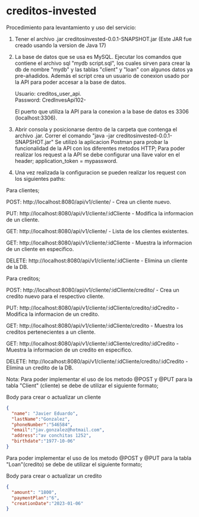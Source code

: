 # creditos-invested

Procedimiento para levantamiento y uso del servicio:

1) Tener el archivo .jar creditosinvested-0.0.1-SNAPSHOT.jar (Este JAR fue creado usando la version de Java 17)

2) La base de datos que se usa es MySQL.
   Ejecutar los comandos que contiene el archivo sql "mydb script.sql", los cuales sirven para crear la db de nombre "mydb" y las tablas "client" y     "loan" con algunos datos ya pre-añadidos.
Además el script crea un usuario de conexion usado por la API para poder accesar a la base de datos.  

   Usuario: creditos_user_api.  
   Password: CredInvesApi102-   

   El puerto que utiliza la API para la conexion a la base de datos es 3306 (localhost:3306).

3) Abrir consola y posicionarse dentro de la carpeta que contenga el archivo .jar.
   Correr el comando "java -jar creditosinvested-0.0.1-SNAPSHOT.jar"
   Se utilizó la aplicacion Postman para probar la funcionalidad de la API con los diferentes metodos HTTP;
   Para poder realizar los request a la API se debe configurar una llave valor en el header;
   application_token = mypassword.

4) Una vez realizada la configuracion se pueden realizar los request con los siguientes paths:

Para clientes;

POST: http://localhost:8080/api/v1/cliente/ - Crea un cliente nuevo.

PUT: http://localhost:8080/api/v1/cliente/:idCliente - Modifica la informacion de un cliente.

GET: http://localhost:8080/api/v1/cliente/ - Lista de los clientes existentes.

GET: http://localhost:8080/api/v1/cliente/:idCliente - Muestra la informacion de un cliente en especifico.

DELETE: http://localhost:8080/api/v1/cliente/:idCliente - Elimina un cliente de la DB.

Para creditos;

POST: http://localhost:8080/api/v1/cliente/:idCliente/credito/ - Crea un credito nuevo para el respectivo cliente.

PUT: http://localhost:8080/api/v1/cliente/:idCliente/credito/:idCredito - Modifica la informacion de un credito.

GET: http://localhost:8080/api/v1/cliente/:idCliente/credito - Muestra los creditos pertenecientes a un cliente.

GET: http://localhost:8080/api/v1/cliente/:idCliente/credito/:idCredito - Muestra la informacion de un credito en especifico.

DELETE: http://localhost:8080/api/v1/cliente/:idCliente/credito/:idCredito - Elimina un credito de la DB.

Nota: Para poder implementar el uso de los metodo @POST y @PUT para la tabla "Client" (cliente) se debe de utilizar el siguiente formato;

Body para crear o actualizar un cliente
```json
{  
  "name": "Javier Eduardo",
  "lastName":"Gonzalez",
  "phoneNumber":"546584",
  "email":"jav.gonzalez@hotmail.com",
  "address":"av conchitas 1252",
  "birthdate":"1977-10-06"   
}
```
Para poder implementar el uso de los metodo @POST y @PUT para la tabla "Loan"(credito) se debe de utilizar el siguiente formato;

Body para crear o actualizar un credito
```json
{
  "amount": "1800",
  "paymentPlan":"6",
  "creationDate":"2023-01-06"
}

